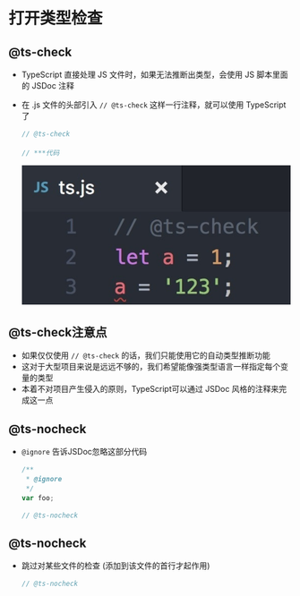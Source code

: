 # 打开类型检查

## @ts-check

+ TypeScript 直接处理 JS 文件时，如果无法推断出类型，会使用 JS 脚本里面的 JSDoc 注释

+ 在 .js 文件的头部引入 `// @ts-check` 这样一行注释，就可以使用 TypeScript了

  ```js
  // @ts-check

  // ***代码
  ```

  ![打开类型检查](./images/打开类型检查.jpeg)

## @ts-check注意点

+ 如果仅仅使用 `// @ts-check` 的话，我们只能使用它的自动类型推断功能
+ 这对于大型项目来说是远远不够的，我们希望能像强类型语言一样指定每个变量的类型
+ 本着不对项目产生侵入的原则，TypeScript可以通过 JSDoc 风格的注释来完成这一点

## @ts-nocheck

+ `@ignore` 告诉JSDoc忽略这部分代码

  ```js
  /**
   * @ignore
   */
  var foo;
  ```

  ```js
  // @ts-nocheck
  ```

## @ts-nocheck

+ 跳过对某些文件的检查 (添加到该文件的首行才起作用)

  ```js
  // @ts-nocheck
  ```
